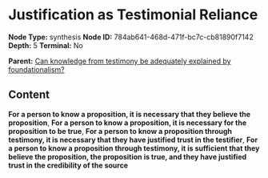 # Justification as Testimonial Reliance

**Node Type:** synthesis
**Node ID:** 784ab641-468d-471f-bc7c-cb81890f7142
**Depth:** 5
**Terminal:** No

**Parent:** [Can knowledge from testimony be adequately explained by foundationalism?](can-knowledge-from-testimony-be-adequately-explained-by-foundationalism-antithesis-9f717d77-5e20-4dca-b0a2-15aa75b94979.md)

## Content

**For a person to know a proposition, it is necessary that they believe the proposition**, **For a person to know a proposition, it is necessary for the proposition to be true**, **For a person to know a proposition through testimony, it is necessary that they have justified trust in the testifier**, **For a person to know a proposition through testimony, it is sufficient that they believe the proposition, the proposition is true, and they have justified trust in the credibility of the source**
